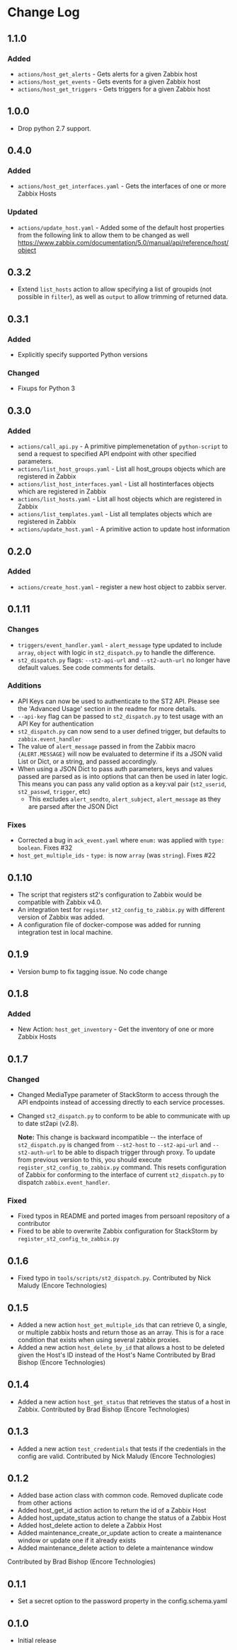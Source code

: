 # Change Log

## 1.1.0

### Added
- `actions/host_get_alerts` - Gets alerts for a given Zabbix host
- `actions/host_get_events` - Gets events for a given Zabbix host
- `actions/host_get_triggers` - Gets triggers for a given Zabbix host

## 1.0.0

- Drop python 2.7 support.

## 0.4.0

### Added
- `actions/host_get_interfaces.yaml` - Gets the interfaces of one or more Zabbix Hosts

### Updated
- `actions/update_host.yaml` - Added some of the default host properties from the following link to allow them to be changed as well
  https://www.zabbix.com/documentation/5.0/manual/api/reference/host/object

## 0.3.2

- Extend `list_hosts` action to allow specifying a list of groupids (not possible in `filter`), as well as `output` to allow trimming of returned data.

## 0.3.1

### Added

- Explicitly specify supported Python versions

### Changed

- Fixups for Python 3

## 0.3.0

### Added

- `actions/call_api.py` - A primitive pimplemenetation of `python-script` to send a request to specified API endpoint with other specified parameters.
- `actions/list_host_groups.yaml` - List all host_groups objects which are registered in Zabbix
- `actions/list_host_interfaces.yaml` - List all hostinterfaces objects which are registered in Zabbix
- `actions/list_hosts.yaml` - List all host objects which are registered in Zabbix
- `actions/list_templates.yaml` - List all templates objects which are registered in Zabbix
- `actions/update_host.yaml` - A primitive action to update host information

## 0.2.0

### Added

- `actions/create_host.yaml` - register a new host object to zabbix server.

## 0.1.11

### Changes

- `triggers/event_handler.yaml` - `alert_message` type updated to include `array`, `object`
  with logic in `st2_dispatch.py` to handle the difference.
- `st2_dispatch.py` flags: `--st2-api-url` and `--st2-auth-url` no longer have default values.
  See code comments for details.

### Additions

- API Keys can now be used to authenticate to the ST2 API. Please see the 'Advanced Usage'
  section in the readme for more details.
- `--api-key` flag can be passed to `st2_dispatch.py` to test usage with an API Key for authentication
- `st2_dispatch.py` can now send to a user defined trigger, but defaults to `zabbix.event_handler`
- The value of `alert_message` passed in from the Zabbix macro `{ALERT.MESSAGE}` will now be evaluated
  to determine if its a JSON valid List or Dict, or a string, and passed accordingly.
- When using a JSON Dict to pass auth parameters, keys and values passed are parsed as is into options
  that can then be used in later logic.
  This means you can pass any valid option as a key:val pair (`st2_userid`, `st2_passwd`, `trigger`, etc)
  - This excludes `alert_sendto`, `alert_subject`, `alert_message` as they are parsed after the JSON Dict

### Fixes

- Corrected a bug in `ack_event.yaml` where `enum:` was applied with `type: boolean`. Fixes #32
- `host_get_multiple_ids` - `type:` is now `array` (was `string`). Fixes #22

## 0.1.10

- The script that registers st2's configuration to Zabbix would be compatible with Zabbix v4.0.
- An integration test for `register_st2_config_to_zabbix.py` with different version of Zabbix was added.
- A configuration file of docker-compose was added for running integration test in local machine.

## 0.1.9

- Version bump to fix tagging issue. No code change

## 0.1.8

### Added

- New Action: `host_get_inventory` - Get the inventory of one or more Zabbix Hosts

## 0.1.7

### Changed

- Changed MediaType parameter of StackStorm to access through the API endpoints instead of accessing
  directly to each service processes.
- Changed `st2_dispatch.py` to conform to be able to communicate with up to date st2api (v2.8).

  **Note:** This change is backward incompatible -- the interface of `st2_dispatch.py` is changed from
  `--st2-host` to `--st2-api-url` and `--st2-auth-url` to be able to dispach trigger through proxy.
  To update from previous version to this, you should execute `register_st2_config_to_zabbix.py` command.
  This resets configuration of Zabbix for conforming to the interface of current `st2_dispatch.py`
  to dispatch `zabbix.event_handler`.

### Fixed

- Fixed typos in README and ported images from persoanl repository of a contributor
- Fixed to be able to overwrite Zabbix configuration for StackStorm by `register_st2_config_to_zabbix.py`


## 0.1.6

- Fixed typo in `tools/scripts/st2_dispatch.py`.
  Contributed by Nick Maludy (Encore Technologies)

## 0.1.5

- Added a new action `host_get_multiple_ids` that can retrieve 0, a single, or multiple zabbix hosts and
  return those as an array. This is for a race condition that exists when using several zabbix proxies.
- Added a new action `host_delete_by_id` that allows a host to be deleted given the Host's ID instead of
  the Host's Name
  Contributed by Brad Bishop (Encore Technologies)

## 0.1.4

- Added a new action `host_get_status` that retrieves the status of a host in Zabbix.
  Contributed by Brad Bishop (Encore Technologies)

## 0.1.3

- Added a new action `test_credentials` that tests if the credentials in the config are valid.
  Contributed by Nick Maludy (Encore Technologies)

## 0.1.2

- Added base action class with common code. Removed duplicate code from other actions
- Added host_get_id action action to return the id of a Zabbix Host
- Added host_update_status action to change the status of a Zabbix Host
- Added host_delete action to delete a Zabbix Host
- Added maintenance_create_or_update action to create a maintenance window or update one if it already exists
- Added maintenance_delete action to delete a maintenance window

Contributed by Brad Bishop (Encore Technologies)

## 0.1.1

- Set a secret option to the password property in the config.schema.yaml

## 0.1.0

- Initial release
